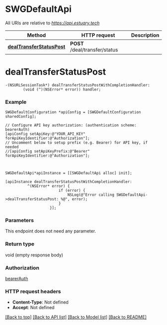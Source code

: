 # SWGDefaultApi

All URIs are relative to *https://api.estuary.tech*

Method | HTTP request | Description
------------- | ------------- | -------------
[**dealTransferStatusPost**](SWGDefaultApi.md#dealtransferstatuspost) | **POST** /deal/transfer/status | 


# **dealTransferStatusPost**
```objc
-(NSURLSessionTask*) dealTransferStatusPostWithCompletionHandler: 
        (void (^)(NSError* error)) handler;
```



### Example 
```objc
SWGDefaultConfiguration *apiConfig = [SWGDefaultConfiguration sharedConfig];

// Configure API key authorization: (authentication scheme: bearerAuth)
[apiConfig setApiKey:@"YOUR_API_KEY" forApiKeyIdentifier:@"Authorization"];
// Uncomment below to setup prefix (e.g. Bearer) for API key, if needed
//[apiConfig setApiKeyPrefix:@"Bearer" forApiKeyIdentifier:@"Authorization"];



SWGDefaultApi*apiInstance = [[SWGDefaultApi alloc] init];

[apiInstance dealTransferStatusPostWithCompletionHandler: 
          ^(NSError* error) {
                        if (error) {
                            NSLog(@"Error calling SWGDefaultApi->dealTransferStatusPost: %@", error);
                        }
                    }];
```

### Parameters
This endpoint does not need any parameter.

### Return type

void (empty response body)

### Authorization

[bearerAuth](../README.md#bearerAuth)

### HTTP request headers

 - **Content-Type**: Not defined
 - **Accept**: Not defined

[[Back to top]](#) [[Back to API list]](../README.md#documentation-for-api-endpoints) [[Back to Model list]](../README.md#documentation-for-models) [[Back to README]](../README.md)

